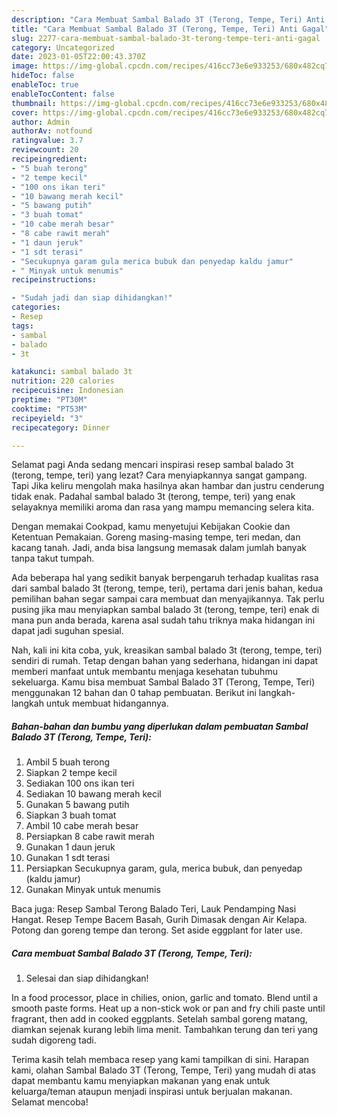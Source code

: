 ```yaml
---
description: "Cara Membuat Sambal Balado 3T (Terong, Tempe, Teri) Anti Gagal"
title: "Cara Membuat Sambal Balado 3T (Terong, Tempe, Teri) Anti Gagal"
slug: 2277-cara-membuat-sambal-balado-3t-terong-tempe-teri-anti-gagal
category: Uncategorized
date: 2023-01-05T22:00:43.370Z
image: https://img-global.cpcdn.com/recipes/416cc73e6e933253/680x482cq70/sambal-balado-3t-terong-tempe-teri-foto-resep-utama.jpg
hideToc: false
enableToc: true
enableTocContent: false
thumbnail: https://img-global.cpcdn.com/recipes/416cc73e6e933253/680x482cq70/sambal-balado-3t-terong-tempe-teri-foto-resep-utama.jpg
cover: https://img-global.cpcdn.com/recipes/416cc73e6e933253/680x482cq70/sambal-balado-3t-terong-tempe-teri-foto-resep-utama.jpg
author: Admin
authorAv: notfound
ratingvalue: 3.7
reviewcount: 20
recipeingredient:
- "5 buah terong"
- "2 tempe kecil"
- "100 ons ikan teri"
- "10 bawang merah kecil"
- "5 bawang putih"
- "3 buah tomat"
- "10 cabe merah besar"
- "8 cabe rawit merah"
- "1 daun jeruk"
- "1 sdt terasi"
- "Secukupnya garam gula merica bubuk dan penyedap kaldu jamur"
- " Minyak untuk menumis"
recipeinstructions:

- "Sudah jadi dan siap dihidangkan!"
categories:
- Resep
tags:
- sambal
- balado
- 3t

katakunci: sambal balado 3t 
nutrition: 220 calories
recipecuisine: Indonesian
preptime: "PT30M"
cooktime: "PT53M"
recipeyield: "3"
recipecategory: Dinner

---
```



Selamat pagi Anda sedang mencari inspirasi resep sambal balado 3t (terong, tempe, teri) yang lezat? Cara menyiapkannya sangat gampang. Tapi Jika keliru mengolah maka hasilnya akan hambar dan justru cenderung tidak enak. Padahal sambal balado 3t (terong, tempe, teri) yang enak selayaknya memiliki aroma dan rasa yang mampu memancing selera kita.


Dengan memakai Cookpad, kamu menyetujui Kebijakan Cookie dan Ketentuan Pemakaian. Goreng masing-masing tempe, teri medan, dan kacang tanah. Jadi, anda bisa langsung memasak dalam jumlah banyak tanpa takut tumpah.

Ada beberapa hal yang sedikit banyak berpengaruh terhadap kualitas rasa dari sambal balado 3t (terong, tempe, teri), pertama dari jenis bahan, kedua pemilihan bahan segar sampai cara membuat dan menyajikannya. Tak perlu pusing jika mau menyiapkan sambal balado 3t (terong, tempe, teri) enak di mana pun anda berada, karena asal sudah tahu triknya maka hidangan ini dapat jadi suguhan spesial.


Nah, kali ini kita coba, yuk, kreasikan sambal balado 3t (terong, tempe, teri) sendiri di rumah. Tetap dengan bahan yang sederhana, hidangan ini dapat memberi manfaat untuk membantu menjaga kesehatan tubuhmu sekeluarga. Kamu bisa membuat Sambal Balado 3T (Terong, Tempe, Teri) menggunakan 12 bahan dan 0 tahap pembuatan. Berikut ini langkah-langkah untuk membuat hidangannya.

<!--inarticleads1-->

##### Bahan-bahan dan bumbu yang diperlukan dalam pembuatan Sambal Balado 3T (Terong, Tempe, Teri):

1. Ambil 5 buah terong
1. Siapkan 2 tempe kecil
1. Sediakan 100 ons ikan teri
1. Sediakan 10 bawang merah kecil
1. Gunakan 5 bawang putih
1. Siapkan 3 buah tomat
1. Ambil 10 cabe merah besar
1. Persiapkan 8 cabe rawit merah
1. Gunakan 1 daun jeruk
1. Gunakan 1 sdt terasi
1. Persiapkan Secukupnya garam, gula, merica bubuk, dan penyedap (kaldu jamur)
1. Gunakan  Minyak untuk menumis


Baca juga: Resep Sambal Terong Balado Teri, Lauk Pendamping Nasi Hangat. Resep Tempe Bacem Basah, Gurih Dimasak dengan Air Kelapa. Potong dan goreng tempe dan terong. Set aside eggplant for later use. 

<!--inarticleads2-->

##### Cara membuat Sambal Balado 3T (Terong, Tempe, Teri):


1. Selesai dan siap dihidangkan!

In a food processor, place in chilies, onion, garlic and tomato. Blend until a smooth paste forms. Heat up a non-stick wok or pan and fry chili paste until fragrant, then add in cooked eggplants. Setelah sambal goreng matang, diamkan sejenak kurang lebih lima menit. Tambahkan terung dan teri yang sudah digoreng tadi. 

Terima kasih telah membaca resep yang kami tampilkan di sini. Harapan kami, olahan Sambal Balado 3T (Terong, Tempe, Teri) yang mudah di atas dapat membantu kamu menyiapkan makanan yang enak untuk keluarga/teman ataupun menjadi inspirasi untuk berjualan makanan. Selamat mencoba!
